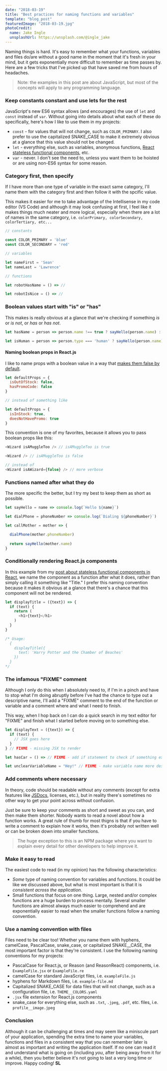 ```yaml
---
date: "2018-03-19"
title: "Best practices for naming functions and variables"
template: "blog_post"
featuredImage: "2018-03-19.jpg"
photoCredit: 
  name: Jake Ingle
  unsplashUrl: https://unsplash.com/@ingle_jake
---
```


Naming things is hard. It's easy to remember what your functions, variables and files do/are without a good name in the moment that it's fresh in your mind, but it gets exponentially more difficult to remember as time passes by. Here are a few tricks that I've picked up that have saved me from hours of headaches.

> Note: the examples in this post are about JavaScript, but most of the concepts will apply to any programming language.

### Keep constants constant and use lets for the rest
JavaScript's new ES6 syntax allows (and encourages) the use of ```let``` and ```const``` instead of ```var```. Without going into details about what each of these do specifically, here's how I like to use them in my projects: 

- ```const``` - for values that will not change, such as ```COLOR_PRIMARY```. I also prefer to use the capitalized SNAKE_CASE to make it extremely obvious at a glance that this value should not be changed.
- ```let``` - everything else, such as variables, anonymous functions, [React stateless functional components](/blog/tips-for-creating-react-stateless-functional-components), etc.
- ```var``` - never. I don't see the need to, unless you want them to be hoisted or are using non-ES6 syntax for some reason.

### Category first, then specify
If I have more than one type of variable in the exact same category, I'll name them with the category first and then follow it with the spcific value. 

This makes it easier for me to take advantage of the Intellisense in my code editor (VS Code) and although it may look confusing at first, I feel like it makes things much neater and more logical, especially when there are a lot of names in the same category, i.e. ```colorPrimary, colorSecondary, colorTertiary, etc...```

```javascript
// constants

const COLOR_PRIMARY = 'blue'
const COLOR_SECONDARY = 'red'

// variables

let nameFirst = 'Sean'
let nameLast = 'Lawrence'

// functions

let robotHasName = () => //

let robotIsNice = () => //
```

### Boolean values start with "is" or "has"
This makes is really obvious at a glance that we're checking if something *is* or *is not*, or *has* or *has not*.

```javascript
let hasName = person => person.name !== true ? sayHello(person.name) : runAway()

let isHuman = person => person.type === 'human' ? sayHello(person.name) : null
```

#### Naming boolean props in React.js
I like to name props with a boolean value in a way that [makes them false by default](/blog/using-prop-types-with-react-js).

```javascript
let defaultProps = {
  isOutOfStock: false,
  hasPromoCode: false
}

// instead of something like

let defaultProps = {
  isInStock: true,
  doesNotHavePromo: true
}

```

This convention is one of my favorites, because it allows you to pass boolean props like this:

```javascript
<Wizard isAMuggleToo /> // isAMuggleToo is true

<Wizard /> // isAMuggleToo is false 

// instead of
<Wizard isAWizard={false} /> // more verbose
```

### Functions named after what they do
The more specific the better, but I try my best to keep them as short as possible. 

```javascript
let sayHello = name => console.log(`Hello ${name}`)

let dialPhone = phoneNumber => console.log(`Dialing ${phoneNumber}`)

let callMother = mother => {

  dialPhone(mother.phoneNumber) 
  
  return sayHello(mother.name)
}
```

### Conditionally rendering React.js components
In this example from my [post about stateless functional components in React](/blog/tips-for-creating-react-stateless-functional-components), we name the component as a function after what it does, rather than simply calling it something like "Title." I prefer this naming convention because it makes it obvious at a glance that there's a chance that this component will not be rendered.

```javascript
let displayTitle = ({text}) => {
  if (text) {
    return (
      <h1>{text}</h1>
    )
  }
}

/* Usage: 
  {
    displayTitle({
      text: 'Harry Potter and the Chamber of Beaches'
    })
  }
*/
```

### The infamous "FIXME" comment
Although I only do this when I absolutely need to, if I'm in a pinch and have to stop what I'm doing abruptly before I've had the chance to type out a descriptive name, I'll add a "FIXME" comment to the end of the function or variable and a comment where and what I need to finish.

This way, when I hop back on I can do a quick search in my text editor for "FIXME" and finish what I started before moving on to something else.

```javascript
let displayText = ({text}) => {
  if (text) {
    // JSX goes here
  }
} // FIXME - missing JSX to render

let hasCar = () => // FIXME - add if statement to check if something exists 

let unclearVariableName = "Hey!" // FIXME - make variable name more descriptive
```

### Add comments where necessary

In theory, code should be readable without any comments (except for extra features like [JSDocs](usejsdoc.org), licenses, etc.), but in reality there's sometimes no other way to get your point across without confusion. 

Just be sure to keep your comments as short and sweet as you can, and then make them shorter. Nobody wants to read a novel about how a function works. A great rule of thumb for most thigns is that if you have to write a comment to explain how it works, then it's probably not written well or can be broken down into smaller functions.

> The huge exception to this is an NPM package where you want to explain every detail for other developers to help improve it.

### Make it easy to read

The easiest code to read (in my opinion) has the following characteristics:

- *Some* type of naming convention for variables and functions. It could be like we discussed above, but what is most important is that it is _consistent across the application_.
- Small functions that focus on one thing. Large, nested and/or complex functions are a huge burden to process mentally. Several smaller functions are almost always much easier to comprehend and are exponentially easier to read when the smaller functions follow a naming convention.

### Use a naming convention with files

Files need to be clear too! Whether you name them with hyphens, camelCase, PascalCase, snake_case, or capitalized SNAKE__CASE, the most important factor is that they're consistent. I use the following naming conventions for my projects:

- PascalCase for React.js, or Reason (and ReasonReact) components, i.e. `ExampleFile.jsx` or `ExampleFile.re`
- camelCase for standard JavaScript files, i.e. `exampleFile.js`
- hyphens for Markdown files, i.e. `example-file.md`
- Capitalized SNAKE_CASE for data files that will not change, such as  a configuration file, i.e. `THEME__COLORS.yaml`
- `.jsx` file extension for React.js components
- snake_case for everything else, such as `.txt`, `.jpeg`, `.pdf`, etc. files, i.e. `profile__image.jpeg`

### Conclusion
Although it can be challenging at times and may seem like a miniscule part of your application, spending the extra time to name your variables, functions and files in a consistent way that you can remember later is almost as important and writing the application itself. If no one can read it and understand what is going on (including *you*, after being away from it for a while), then you better believe it's not going to last a very long time or improve. Happy coding! **SL**